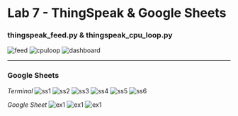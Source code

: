 # Lab 7 - ThingSpeak & Google Sheets

### thingspeak_feed.py & thingspeak_cpu_loop.py

![feed](https://github.com/rkaspar123/CPE322/assets/123090388/345ba799-186e-478b-bf04-fc4e9607ba29)
![cpuloop](https://github.com/rkaspar123/CPE322/assets/123090388/156da404-314a-4432-b388-3c8b61af6284)
![dashboard](https://github.com/rkaspar123/CPE322/assets/123090388/5f443700-7b8e-4075-8759-bb4fad65217a)

---

### Google Sheets

*Terminal*
![ss1](https://github.com/rkaspar123/CPE322/assets/123090388/47bd0c39-5c6e-42b2-83ec-ffb51839a546)
![ss2](https://github.com/rkaspar123/CPE322/assets/123090388/235a8434-2ef7-4f29-894b-e7c3e88f9c10)
![ss3](https://github.com/rkaspar123/CPE322/assets/123090388/1a955cae-a60f-4fb5-8a61-c5f26ffc6487)
![ss4](https://github.com/rkaspar123/CPE322/assets/123090388/920cc5e7-6417-4a06-92aa-0afffb34d928)
![ss5](https://github.com/rkaspar123/CPE322/assets/123090388/71ca8d09-c304-438d-bd78-b8bbaf860a9e)
![ss6](https://github.com/rkaspar123/CPE322/assets/123090388/a6d13f11-c066-4c9b-aa90-de656d965c2d)

*Google Sheet*
![ex1](https://github.com/rkaspar123/CPE322/assets/123090388/c70a67aa-a8a7-4063-8fb7-2ed02470ef23)
![ex1](https://github.com/rkaspar123/CPE322/assets/123090388/78a27a18-5be5-4c6b-9a53-472efe189cee)
![ex1](https://github.com/rkaspar123/CPE322/assets/123090388/ce4962d8-bc84-4d86-a778-6266e230a1c2)
